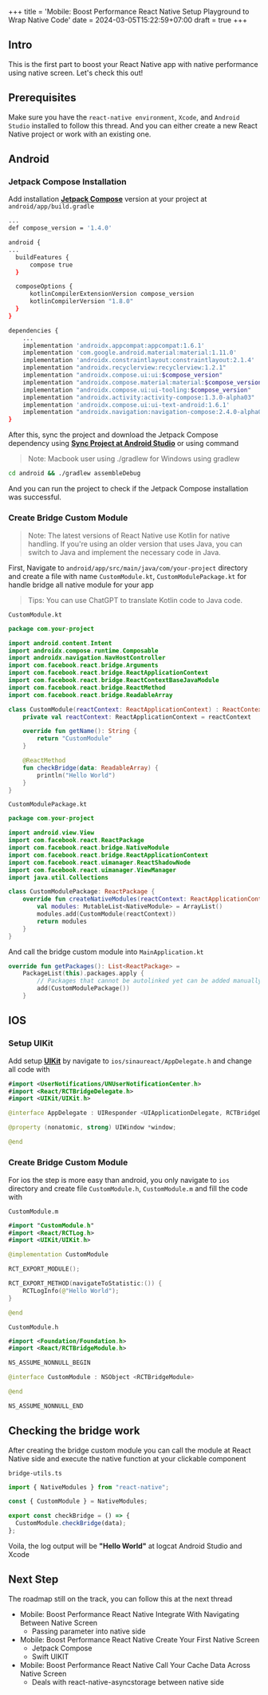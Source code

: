 +++
title = 'Mobile: Boost Performance React Native Setup Playground to Wrap Native Code'
date = 2024-03-05T15:22:59+07:00
draft = true
+++

## Intro

This is the first part to boost your React Native app with native performance using native screen. Let's check this out!

## Prerequisites

Make sure you have the `react-native environment`, `Xcode`, and `Android Studio` installed to follow this thread. And you can either create a new React Native project or work with an existing one.

## Android

### Jetpack Compose Installation

Add installation [**Jetpack Compose**](https://developer.android.com/jetpack/compose) version at your project at `android/app/build.gradle`

```bash
...
def compose_version = '1.4.0'
```

```bash
android {
...
  buildFeatures {
      compose true
  }

  composeOptions {
      kotlinCompilerExtensionVersion compose_version
      kotlinCompilerVersion "1.8.0"
  }
}
```

```bash
dependencies {
    ...
    implementation 'androidx.appcompat:appcompat:1.6.1'
    implementation 'com.google.android.material:material:1.11.0'
    implementation 'androidx.constraintlayout:constraintlayout:2.1.4'
    implementation "androidx.recyclerview:recyclerview:1.2.1"
    implementation "androidx.compose.ui:ui:$compose_version"
    implementation "androidx.compose.material:material:$compose_version"
    implementation "androidx.compose.ui:ui-tooling:$compose_version"
    implementation "androidx.activity:activity-compose:1.3.0-alpha03"
    implementation 'androidx.compose.ui:ui-text-android:1.6.1'
    implementation "androidx.navigation:navigation-compose:2.4.0-alpha01"
}
```

After this, sync the project and download the Jetpack Compose dependency using [**Sync Project at Android Studio**](https://www.youtube.com/watch?app=desktop&v=97OHx3JXzuI) or using command

> Note: Macbook user using ./gradlew for Windows using gradlew

```bash
cd android && ./gradlew assembleDebug
```

And you can run the project to check if the Jetpack Compose installation was successful.

#####

### Create Bridge Custom Module

> Note: The latest versions of React Native use Kotlin for native handling. If you're using an older version that uses Java, you can switch to Java and implement the necessary code in Java.

First, Navigate to `android/app/src/main/java/com/your-project` directory and create a file with name `CustomModule.kt`, `CustomModulePackage.kt` for handle bridge all native module for your app

> Tips: You can use ChatGPT to translate Kotlin code to Java code.

`CustomModule.kt`

```kotlin
package com.your-project

import android.content.Intent
import androidx.compose.runtime.Composable
import androidx.navigation.NavHostController
import com.facebook.react.bridge.Arguments
import com.facebook.react.bridge.ReactApplicationContext
import com.facebook.react.bridge.ReactContextBaseJavaModule
import com.facebook.react.bridge.ReactMethod
import com.facebook.react.bridge.ReadableArray

class CustomModule(reactContext: ReactApplicationContext) : ReactContextBaseJavaModule(reactContext) {
    private val reactContext: ReactApplicationContext = reactContext

    override fun getName(): String {
        return "CustomModule"
    }

    @ReactMethod
    fun checkBridge(data: ReadableArray) {
        println("Hello World")
    }
}
```

`CustomModulePackage.kt`

```kotlin
package com.your-project

import android.view.View
import com.facebook.react.ReactPackage
import com.facebook.react.bridge.NativeModule
import com.facebook.react.bridge.ReactApplicationContext
import com.facebook.react.uimanager.ReactShadowNode
import com.facebook.react.uimanager.ViewManager
import java.util.Collections

class CustomModulePackage: ReactPackage {
    override fun createNativeModules(reactContext: ReactApplicationContext): MutableList<NativeModule> {
        val modules: MutableList<NativeModule> = ArrayList()
        modules.add(CustomModule(reactContext))
        return modules
    }
}
```

And call the bridge custom module into `MainApplication.kt`

```kotlin
override fun getPackages(): List<ReactPackage> =
    PackageList(this).packages.apply {
        // Packages that cannot be autolinked yet can be added manually here
        add(CustomModulePackage())
    }
```

#####

## IOS

### Setup UIKit

Add setup [**UIKit**](https://developer.apple.com/documentation/uikit) by navigate to `ios/sinaureact/AppDelegate.h` and change all code with

```swift
#import <UserNotifications/UNUserNotificationCenter.h>
#import <React/RCTBridgeDelegate.h>
#import <UIKit/UIKit.h>

@interface AppDelegate : UIResponder <UIApplicationDelegate, RCTBridgeDelegate, UNUserNotificationCenterDelegate>

@property (nonatomic, strong) UIWindow *window;

@end
```

#####

### Create Bridge Custom Module

For ios the step is more easy than android, you only navigate to `ios` directory and create file `CustomModule.h`, `CustomModule.m` and fill the code with

`CustomModule.m`

```swift
#import "CustomModule.h"
#import <React/RCTLog.h>
#import <UIKit/UIKit.h>

@implementation CustomModule

RCT_EXPORT_MODULE();

RCT_EXPORT_METHOD(navigateToStatistic:()) {
    RCTLogInfo(@"Hello World");
}

@end
```

`CustomModule.h`

```swift
#import <Foundation/Foundation.h>
#import <React/RCTBridgeModule.h>

NS_ASSUME_NONNULL_BEGIN

@interface CustomModule : NSObject <RCTBridgeModule>

@end

NS_ASSUME_NONNULL_END
```

#####

## Checking the bridge work

After creating the bridge custom module you can call the module at React Native side and execute the native function at your clickable component

`bridge-utils.ts`

```typescript
import { NativeModules } from "react-native";

const { CustomModule } = NativeModules;

export const checkBridge = () => {
  CustomModule.checkBridge(data);
};
```

Voila, the log output will be **"Hello World"** at logcat Android Studio and Xcode

#####

## Next Step

The roadmap still on the track, you can follow this at the next thread

- Mobile: Boost Performance React Native Integrate With Navigating Between Native Screen
  - Passing parameter into native side
- Mobile: Boost Performance React Native Create Your First Native Screen
  - Jetpack Compose
  - Swift UIKIT
- Mobile: Boost Performance React Native Call Your Cache Data Across Native Screen
  - Deals with react-native-asyncstorage between native side
